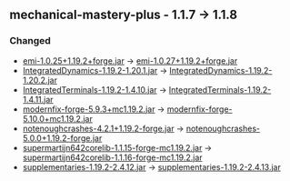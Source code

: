 ## mechanical-mastery-plus - 1.1.7 -> 1.1.8

### Changed

  * [emi-1.0.25+1.19.2+forge.jar](https://www.curseforge.com/minecraft/mc-mods/emi/files/4916001) -> [emi-1.0.27+1.19.2+forge.jar](https://www.curseforge.com/minecraft/mc-mods/emi/files/4923775)
  * [IntegratedDynamics-1.19.2-1.20.1.jar](https://www.curseforge.com/minecraft/mc-mods/integrated-dynamics/files/4905994) -> [IntegratedDynamics-1.19.2-1.20.2.jar](https://www.curseforge.com/minecraft/mc-mods/integrated-dynamics/files/4925682)
  * [IntegratedTerminals-1.19.2-1.4.10.jar](https://www.curseforge.com/minecraft/mc-mods/integrated-terminals/files/4728159) -> [IntegratedTerminals-1.19.2-1.4.11.jar](https://www.curseforge.com/minecraft/mc-mods/integrated-terminals/files/4925602)
  * [modernfix-forge-5.9.3+mc1.19.2.jar](https://www.curseforge.com/minecraft/mc-mods/modernfix/files/4862994) -> [modernfix-forge-5.10.0+mc1.19.2.jar](https://www.curseforge.com/minecraft/mc-mods/modernfix/files/4924643)
  * [notenoughcrashes-4.2.1+1.19.2-forge.jar](https://www.curseforge.com/minecraft/mc-mods/not-enough-crashes-forge/files/4181251) -> [notenoughcrashes-5.0.0+1.19.2-forge.jar](https://www.curseforge.com/minecraft/mc-mods/not-enough-crashes-forge/files/4924317)
  * [supermartijn642corelib-1.1.15-forge-mc1.19.2.jar](https://www.curseforge.com/minecraft/mc-mods/supermartijn642s-core-lib/files/4788137) -> [supermartijn642corelib-1.1.16-forge-mc1.19.2.jar](https://www.curseforge.com/minecraft/mc-mods/supermartijn642s-core-lib/files/4926970)
  * [supplementaries-1.19.2-2.4.12.jar](https://www.curseforge.com/minecraft/mc-mods/supplementaries/files/4914212) -> [supplementaries-1.19.2-2.4.13.jar](https://www.curseforge.com/minecraft/mc-mods/supplementaries/files/4921314)

